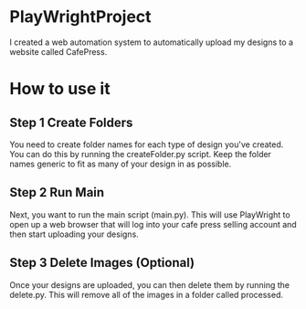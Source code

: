 # PlayWrightProject
I created a web automation system to automatically upload my designs to a website called CafePress.

# How to use it

## Step 1 Create Folders
You need to create folder names for each type of design you've created. You can do this by running the createFolder.py script. Keep the folder names generic to fit as many of your design in as possible.

## Step 2 Run Main
Next, you want to run the main script (main.py). This will use PlayWright to open up a web browser that will log into your cafe press selling account and then start uploading your designs.

## Step 3 Delete Images (Optional)
Once your designs are uploaded, you can then delete them by running the delete.py. This will remove all of the images in a folder called processed.
